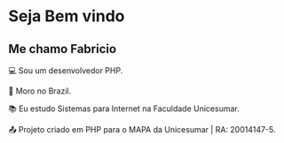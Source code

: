 <h1>Seja Bem vindo </h1>

<h2> Me chamo Fabricio </h2>

💻 Sou um desenvolvedor PHP.

🏡 Moro no Brazil.

📚 Eu estudo Sistemas para Internet na Faculdade Unicesumar.

📤 Projeto criado em PHP para o MAPA da Unicesumar | RA: 20014147-5.
